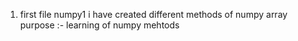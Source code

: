 1) first file numpy1 i have created different methods of numpy array purpose :- learning of numpy mehtods
